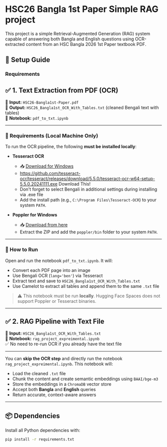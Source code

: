 # HSC26 Bangla 1st Paper Simple RAG project

This project is a simple Retrieval-Augmented Generation (RAG) system capable of answering both Bangla and English questions using OCR-extracted content from an HSC Bangla 2026 1st Paper textbook PDF.

## 🚀 Setup Guide

### Requirements

## ✅ 1. Text Extraction from PDF (OCR)

📄 **Input:** `HSC26-Bangla1st-Paper.pdf`  
🧾 **Output:** `HSC26_Bangla1st_OCR_With_Tables.txt` (cleaned Bengali text with tables)  
📁 **Notebook:** `pdf_to_txt.ipynb`

---

### 🔧 Requirements (Local Machine Only)

To run the OCR pipeline, the following **must be installed locally**:

- **Tesseract OCR**
  - 📥 [Download for Windows]([https://github.com/tesseract-ocr/tesseract/wiki](https://github.com/UB-Mannheim/tesseract/wiki))
  - https://github.com/tesseract-ocr/tesseract/releases/download/5.5.0/tesseract-ocr-w64-setup-5.5.0.20241111.exe Download This!
  - Don't forget to select Bengali in additional settings during installing via .exe file
  - Add the install path (e.g., `C:\Program Files\Tesseract-OCR`) to your system `PATH`.

- **Poppler for Windows**
  - 📥 [Download from here](https://github.com/oschwartz10612/poppler-windows/releases/)
  - Extract the ZIP and add the `poppler/bin` folder to your system `PATH`.

---

### 🧪 How to Run

Open and run the notebook `pdf_to_txt.ipynb`. It will:

- Convert each PDF page into an image
- Use Bengali OCR (`lang='ben'`) via Tesseract
- Extract text and save to `HSC26_Bangla1st_OCR_With_Tables.txt`
- Use Camelot to extract all tables and append them to the same `.txt` file

> ⚠️ This notebook must be run **locally**. Hugging Face Spaces does not support Poppler or Tesseract binaries.

---

## ✅ 2. RAG Pipeline with Text File

📄 **Input:** `HSC26_Bangla1st_OCR_With_Tables.txt`  
🧠 **Notebook:** `rag_project_expreimental.ipynb`  
✅ No need to re-run OCR if you already have the text file

---

You can **skip the OCR step** and directly run the notebook `rag_project_expreimental.ipynb`. This notebook will:

- Load the cleaned `.txt` file
- Chunk the content and create semantic embeddings using `BAAI/bge-m3`
- Store the embeddings in a `ChromaDB` vector store
- Accept both **Bangla** and **English** queries
- Return accurate, context-aware answers

---

## 📦 Dependencies

Install all Python dependencies with:

```bash
pip install -r requirements.txt

